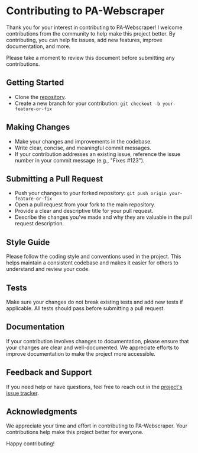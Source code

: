 # Contributing to PA-Webscraper

Thank you for your interest in contributing to PA-Webscraper! I welcome contributions from the community to help make this project better. By contributing, you can help fix issues, add new features, improve documentation, and more.

Please take a moment to review this document before submitting any contributions.

## Getting Started

- Clone the [repository](https://github.com/sumedhrasal/pa-webscraper).
- Create a new branch for your contribution: `git checkout -b your-feature-or-fix`

## Making Changes

- Make your changes and improvements in the codebase.
- Write clear, concise, and meaningful commit messages.
- If your contribution addresses an existing issue, reference the issue number in your commit message (e.g., "Fixes #123").

## Submitting a Pull Request

- Push your changes to your forked repository: `git push origin your-feature-or-fix`
- Open a pull request from your fork to the main repository.
- Provide a clear and descriptive title for your pull request.
- Describe the changes you've made and why they are valuable in the pull request description.

## Style Guide

Please follow the coding style and conventions used in the project. This helps maintain a consistent codebase and makes it easier for others to understand and review your code.

## Tests

Make sure your changes do not break existing tests and add new tests if applicable. All tests should pass before submitting a pull request.

## Documentation

If your contribution involves changes to documentation, please ensure that your changes are clear and well-documented. We appreciate efforts to improve documentation to make the project more accessible.

## Feedback and Support

If you need help or have questions, feel free to reach out in the [project's issue tracker](https://github.com/sumedhrasal/pa-webscraper/issues).

## Acknowledgments

We appreciate your time and effort in contributing to PA-Webscraper. Your contributions help make this project better for everyone.

Happy contributing!


